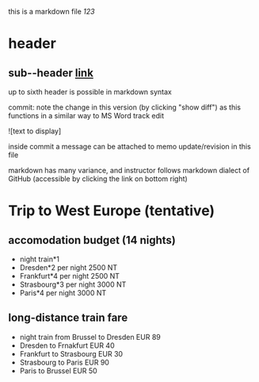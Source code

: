 this is a markdown file
*123*
# header
## sub--header [link](./subfolder)
up to sixth header is possible in markdown syntax

commit: note the change in this version (by clicking "show diff") as this functions in a similar way to MS Word track edit

![text to display]

inside commit a message can be attached to memo update/revision in this file

markdown has many variance, and instructor follows markdown dialect of GitHub (accessible by clicking the link on bottom right)

# Trip to West Europe (tentative)
## accomodation budget (14 nights)
- night train*1
- Dresden*2 per night 2500 NT
- Frankfurt*4 per night 2500 NT
- Strasbourg*3 per night 3000 NT
- Paris*4 per night 3000 NT
## long-distance train fare
- night train from Brussel to Dresden EUR 89
- Dresden to Frnakfurt EUR 40
- Frankfurt to Strasbourg EUR 30
- Strasbourg to Paris EUR 90
- Paris to Brussel EUR 50
## 
